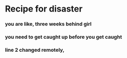 # Recipe for disaster
### you are like, three weeks behind girl
### you need to get caught up before you get caught
### line 2 changed remotely,
